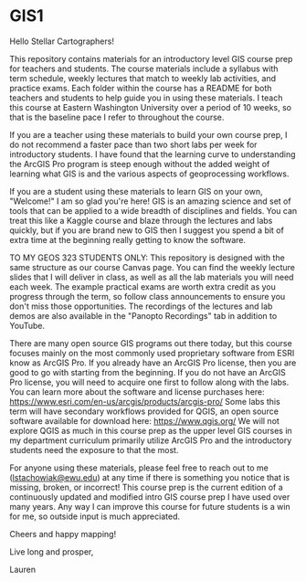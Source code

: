 # GIS1

Hello Stellar Cartographers!

This repository contains materials for an introductory level GIS course prep for teachers and students. The course materials include a syllabus with term schedule, weekly lectures that match to weekly lab activities, and practice exams. Each folder within the course has a README for both teachers and students to help guide you in using these materials. I teach this course at Eastern Washington University over a period of 10 weeks, so that is the baseline pace I refer to throughout the course. 

If you are a teacher using these materials to build your own course prep, I do not recommend a faster pace than two short labs per week for introductory students. I have found that the learning curve to understanding the ArcGIS Pro program is steep enough without the added weight of learning what GIS is and the various aspects of geoprocessing workflows.

If you are a student using these materials to learn GIS on your own, "Welcome!" I am so glad you're here! GIS is an amazing science and set of tools that can be applied to a wide breadth of disciplines and fields. You can treat this like a Kaggle course and blaze through the lectures and labs quickly, but if you are brand new to GIS then I suggest you spend a bit of extra time at the beginning really getting to know the software. 

TO MY GEOS 323 STUDENTS ONLY: This repository is designed with the same structure as our course Canvas page. You can find the weekly lecture slides that I will deliver in class, as well as all the lab materials you will need each week. The example practical exams are worth extra credit as you progress through the term, so follow class announcements to ensure you don't miss those opportunities. The recordings of the lectures and lab demos are also available in the "Panopto Recordings" tab in addition to YouTube. 

There are many open source GIS programs out there today, but this course focuses mainly on the most commonly used proprietary software from ESRI know as ArcGIS Pro. If you already have an ArcGIS Pro license, then you are good to go with starting from the beginning. If you do not have an ArcGIS Pro license, you will need to acquire one first to follow along with the labs. You can learn more about the software and license purchases here: https://www.esri.com/en-us/arcgis/products/arcgis-pro/ Some labs this term will have secondary workflows provided for QGIS, an open source software available for download here: https://www.qgis.org/ We will not explore QGIS as much in this course prep as the upper level GIS courses in my department curriculum primarily utilize ArcGIS Pro and the introductory students need the exposure to that the most. 

For anyone using these materials, please feel free to reach out to me (lstachowiak@ewu.edu) at any time if there is something you notice that is missing, broken, or incorrect! This course prep is the current edition of a continuously updated and modified intro GIS course prep I have used over many years. Any way I can improve this course for future students is a win for me, so outside input is much appreciated. 

Cheers and happy mapping!

Live long and prosper,

Lauren

